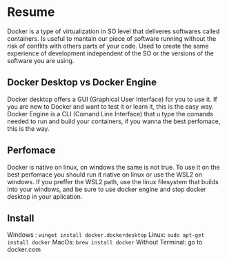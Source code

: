 # Resume
Docker is a type of virtualization in SO level that deliveres softwares called containers.
	Is useful to mantain our piece of software running without the risk of conflits with others parts of your code.
	Used to create the same experience of development independent of the SO or the versions of the software you are using.

## Docker Desktop vs Docker Engine
Docker desktop offers a GUI (Graphical User Interface) for you to use it. If you are new to Docker and want to test it or learn it, this is the easy way.
Docker Engine is a CLI (Comand Line Interface) that u type the comands needed to run and build your containers, if you wanna the best perfomace, this is the way.

## Perfomace
Docker is native on linux, on windows the same is not true. To use it on the best perfomace you should run it native on linux or use the WSL2 on windows. If you preffer the WSL2 path, use the linux filesystem that builds into your windows, and be sure to use docker engine and stop docker desktop in your aplication.

## Install
Windows :  ` winget install docker.dockerdesktop `
Linux:  `sudo apt-get install docker`
MacOs:   `brew install docker`
Without Terminal: go to docker.com

